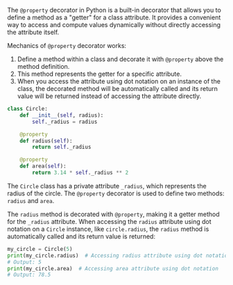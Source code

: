 The `@property` decorator in Python is a built-in decorator that allows you to define a method as a "getter" for a class attribute. It provides a convenient way to access and compute values dynamically without directly accessing the attribute itself.

Mechanics of `@property` decorator works:
1. Define a method within a class and decorate it with `@property` above the method definition.
2. This method represents the getter for a specific attribute.
3. When you access the attribute using dot notation on an instance of the class, the decorated method will be automatically called and its return value will be returned instead of accessing the attribute directly.
```python
class Circle:
    def __init__(self, radius):
        self._radius = radius

    @property
    def radius(self):
        return self._radius

    @property
    def area(self):
        return 3.14 * self._radius ** 2
```

The `Circle` class has a private attribute `_radius`, which represents the radius of the circle. The `@property` decorator is used to define two methods: `radius` and `area`.

The `radius` method is decorated with `@property`, making it a getter method for the `_radius` attribute. When accessing the `radius` attribute using dot notation on a `Circle` instance, like `circle.radius`, the `radius` method is automatically called and its return value is returned:
```python
my_circle = Circle(5)
print(my_circle.radius)  # Accessing radius attribute using dot notation
# Output: 5
print(my_circle.area)  # Accessing area attribute using dot notation
# Output: 78.5
```